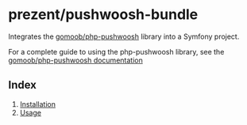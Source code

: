 # prezent/pushwoosh-bundle

Integrates the [gomoob/php-pushwoosh](https://github.com/gomoob/php-pushwoosh) library into a Symfony project.

For a complete guide to using the php-pushwoosh library, see the [gomoob/php-pushwoosh documentation](http://gomoob.github.io/php-pushwoosh/)

## Index

1. [Installation](installation.md)
2. [Usage](usage.md)